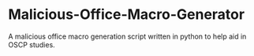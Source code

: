 # Malicious-Office-Macro-Generator
A malicious office macro generation script written in python to help aid in OSCP studies. 
